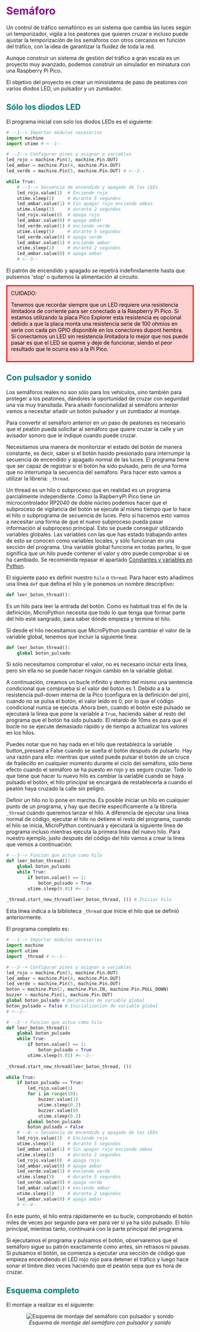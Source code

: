 # <FONT COLOR=#8B008B>Semáforo</font>
Un control de tráfico semafórico es un sistema que cambia las luces según un temporizador, vigila a los peatones que quieren cruzar e incluso puede ajustar la temporización de los semáforos con otros cercanos en función del tráfico, con la idea  de garantizar la fluidez de toda la red.

Aunque construir un sistema de gestión del tráfico a gran escala es un proyecto muy avanzado, podemos construir un simulador en miniatura con una Raspberry Pi Pico.

El objetivo del proyecto es crear un minisistema de paso de peatones con varios diodos LED, un pulsador y un zumbador.

## <FONT COLOR=#007575>**Sólo los diodos LED**</font>
El programa inicial con solo los diodos LEDs es el siguiente:

~~~py
# --1--> Importar módulos necesarios
import machine
import utime # <--1--

# --2--> Configurar pines y asignar a variables
led_rojo = machine.Pin(3, machine.Pin.OUT)
led_ambar = machine.Pin(4, machine.Pin.OUT)
led_verde = machine.Pin(5, machine.Pin.OUT) # <--2--

while True:
    # --3--> Secuencia de encendido y apagado de los LEDs
    led_rojo.value(1)  # Enciende rojo
    utime.sleep(5)     # durante 5 segundos
    led_ambar.value(1) # Sin apagar rojo enciende ambas
    utime.sleep(2)     # durante 2 segundos
    led_rojo.value(0)  # apaga rojo
    led_ambar.value(0) # apaga ambar
    led_verde.value(1) # enciende verde
    utime.sleep(5)     # durante 5 segundos
    led_verde.value(0) # apaga verde
    led_ambar.value(1) # enciende ambar
    utime.sleep(2)     # durante 2 segundos
    led_ambar.value(0) # apaga ambar
    # <--3--

~~~

El patrón de encendido y apagado se repetirá indefinidamente hasta que pulsemos 'stop' o quitemos la alimentación al circuito.

<div class="cuadrado">
CUIDADO:<br>

Tenemos que recordar siempre que un LED requiere una resistencia limitadora de corriente para ser conectado a la Raspberry Pi Pico. Si estamos utilizando la placa Pico Explorer esta resistencia es opcional debido a que la placa monta una resistencia serie de 100 ohmios en serie con cada pin GPIO disponible en los conectores dupont hembra. Si conectamos un LED sin resistencia limitadora lo mejor que nos puede pasar es que el LED se queme y deje de funcionar, siendo el peor resultado que le ocurra eso a la Pi Pico.</br>

</div>
<style>
.cuadrado{
padding:10px;
margin:0px;
background-color: #FFD0D0;
border: solid 3px #FF0000;
color: black;
}
</style>

## <FONT COLOR=#007575>**Con pulsador y sonido**</font>
Los semáforos reales no son sólo para los vehículos, sino también para proteger a los peatones, dándoles la oportunidad de cruzar con seguridad una vía muy transitada. Para añadir funcionalidad al semáforo anterior vamos a necesitar añadir un botón pulsador y un zumbador al montaje.

Para convertir el semáforo anterior en un paso de peatones es necesario que el peatón pueda solicitar al semáforo que quiere cruzar la calle y un avisador sonoro que le indique cuando puede cruzar.

Necesitamos una manera de monitorizar el estado del botón de manera constante, es decir, saber si el botón hasido presionado para interrumpir la secuencia de encendido y apagado normal de las luces. El programa tiene que ser capaz de registrar si el botón ha sido pulsado, pero de una forma que no interrumpa la secuencia del semáforo. Para hacer esto vamos a utilizar la librería: ```_thread```.

Un thread es un hilo o subproceso que en realidad es un programa parcialmente independiente. Como la RapberryPi Pico tiene un microcontrolador RP2040 de doble núcleo podemos hacer que el subproceso de vigilancia del botón se ejecute al mismo tiempo que lo hace el hilo o subprograma de secuencia de luces. Pero si hacemos esto vamos a necesitar una forma de que el nuevo subproceso pueda pasar información al subproceso principal. Esto se puede conseguir utilizando variables globales. Las variables con las que has estado trabajando antes de esto se conocen como variables locales, y sólo funcionan en una sección del programa. Una variable global funciona en todas partes, lo que significa que un hilo puede contener el valor y otro puede comprobar si se ha cambiado. Se recomienda repasar el apartado [Constantes y variables en Python](../guias/variables.md).

El siguiente paso es definir nuestro ```hilo``` o ```thread```. Para hacer esto añadimos una línea ```def``` que defina el hilo y le ponemos un nombre descriptivo:

~~~py
def leer_boton_thread():
~~~

Es un hilo para leer la entrada del botón. Como es habitual tras el fin de la definición, MicroPython necesita que todo lo que tenga que formar parte del hilo esté sangrado, para saber dónde empieza y termina el hilo.

Si desde el hilo necesitamos que MicroPython pueda cambiar el valor de la variable global, tenemos que incluir la siguiente línea:

~~~py
def leer_boton_thread():
    global boton_pulsado
~~~

Si sólo necesitamos comprobar el valor, no es necesario incluir esta línea, pero sin ella no se puede hacer ningún cambio en la variable global.

A continuación, creamos un bucle infinito y dentro del mismo una sentencia condicional que comprueba si el valor del botón es 1. Debido a a la resistencia pull-down interna de la Pico (configura en la definición del pin), cuando no se pulsa el botón, el valor leído es 0, por lo que el código condicional nunca se ejecuta. Ahora bien, cuando el botón esté pulsado se ejecutará la línea que pone la variable a ```True```, haciendo saber al resto del programa que el botón ha sido pulsado. El retardo de 10ms es para que el bucle no se ejecute demasiado rápido y de tiempo a actualizar los valores en los hilos.

Puedes notar que no hay nada en el hilo que restablezca la variable button_pressed a False cuando se suelta el botón después de pulsarlo. Hay una razón para ello: mientras que usted puede
pulsar el botón de un cruce de frailecillo en cualquier momento durante el ciclo del semáforo, sólo tiene efecto cuando el semáforo se ha puesto en rojo y es seguro cruzar. Todo lo que tiene que hacer tu nuevo hilo es cambiar la variable cuando se haya pulsado el botón; el hilo principal se encargará de restablecerla a cuando el peatón haya cruzado la calle sin peligro.

Definir un hilo no lo pone en marcha. Es posible iniciar un hilo en cualquier punto de un programa, y hay que decirle específicamente a la librería ```_thread``` cuándo queremos lanzar el hilo. A diferencia de ejecutar una línea normal de código, ejecutar el hilo no detiene el resto del programa, cuando el hilo se inicia, MicroPython continuará y ejecutará la siguiente línea de programa incluso mientras ejecuta la primera línea del nuevo hilo. Para nuestro ejemplo, justo después del código del hilo vamos a crear la línea que vemos a continuación:

~~~py
# --3--> Funcion que actua como hilo
def leer_boton_thread():
    global boton_pulsado
    while True:
        if boton.value() == 1:
            boton_pulsado = True
        utime.sleep(0.01) #<--3--
     
_thread.start_new_thread(leer_boton_thread, ()) # Iniciar hilo
~~~

Esta línea indica a la biblioteca ```_thread``` que inicie el hilo que se definió anteriormente. 

El programa completo es:

~~~py
# --1--> Importar módulos necesarios
import machine
import utime
import _thread # <--1--

# --2--> Configurar pines y asignar a variables
led_rojo = machine.Pin(3, machine.Pin.OUT)
led_ambar = machine.Pin(4, machine.Pin.OUT)
led_verde = machine.Pin(5, machine.Pin.OUT) 
boton = machine.Pin(2, machine.Pin.IN, machine.Pin.PULL_DOWN)
buzzer = machine.Pin(1, machine.Pin.OUT)
global boton_pulsado # Delaracion de variable global
boton_pulsado = False # Inicializacion de variable global
# <--2--

# --3--> Funcion que actua como hilo
def leer_boton_thread():
    global boton_pulsado
    while True:
        if boton.value() == 1:
            boton_pulsado = True
        utime.sleep(0.01) #<--3--
        
_thread.start_new_thread(leer_boton_thread, ()) 

while True:
    if boton_pulsado == True:
        led_rojo.value(1)
        for i in range(10):
            buzzer.value(1)
            utime.sleep(0.2)
            buzzer.value(0)
            utime.sleep(0.2)
        global boton_pulsado
        boton_pulsado = False
    # --4--> Secuencia de encendido y apagado de los LEDs
    led_rojo.value(1)  # Enciende rojo
    utime.sleep(5)     # durante 5 segundos
    led_ambar.value(1) # Sin apagar rojo enciende ambas
    utime.sleep(2)     # durante 2 segundos
    led_rojo.value(0)  # apaga rojo
    led_ambar.value(0) # apaga ambar
    led_verde.value(1) # enciende verde
    utime.sleep(5)     # durante 5 segundos
    led_verde.value(0) # apaga verde
    led_ambar.value(1) # enciende ambar
    utime.sleep(2)     # durante 2 segundos
    led_ambar.value(0) # apaga ambar
    # <--4--
~~~

En este punto, el hilo entra rápidamente en su bucle, comprobando el botón miles de veces por segundo para ver para ver si ya ha sido pulsado. El hilo principal, mientras tanto, continuará con la parte principal del programa.

Si ejecutamos el programa y pulsamos el botón, observaremos que el semáforo sigue su patrón exactamente como antes, sin retrasos ni pausas. Si pulsamos el botón, se comienza a ejecutar una sección de código que empieza encendiendo el LED rojo rojo para detener el tráfico y luego hace sonar el timbre diez veces haciendo que el peatón sepa que es hora de cruzar.

## <FONT COLOR=#007575>**Esquema completo**</font>
El montaje a realizar es el siguiente:

<center>

![Esquema de montaje del semáforo con pulsador y sonido](../img/proyectos/semaforo.png)  
*Esquema de montaje del semáforo con pulsador y sonido*

</center>
